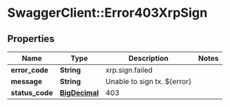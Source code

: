 # SwaggerClient::Error403XrpSign

## Properties
Name | Type | Description | Notes
------------ | ------------- | ------------- | -------------
**error_code** | **String** | xrp.sign.failed | 
**message** | **String** | Unable to sign tx. ${error} | 
**status_code** | [**BigDecimal**](BigDecimal.md) | 403 | 

